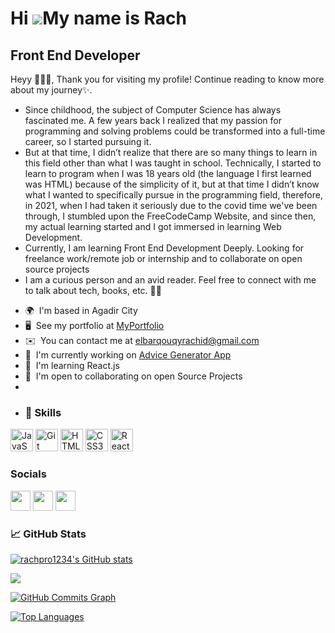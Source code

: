Hi ![](https://user-images.githubusercontent.com/18350557/176309783-0785949b-9127-417c-8b55-ab5a4333674e.gif)My name is Rach
============================================================================================================================

Front End Developer
-------------------

Heyy 🙋🏻‍♀️, Thank you for visiting my profile! Continue reading to know more about my journey✨.

- Since childhood, the subject of Computer Science has always fascinated me. A few years back I realized that my passion for programming and solving problems could be transformed into a full-time career, so I started pursuing it.
-  But at that time, I didn’t realize that there are so many things to learn in this field other than what I was taught in school. Technically, I started to learn to program when I was 18 years old (the language I first learned was HTML) because of the simplicity of it, but at that time I didn’t know what I wanted to specifically pursue in the programming field, therefore, in 2021, when I had taken it seriously due to the covid time we've been through, I stumbled upon the FreeCodeCamp Website, and since then, my actual learning started and I got immersed in learning Web Development.
-   Currently, I am learning Front End Development Deeply. Looking for freelance work/remote job or internship and to collaborate on open source projects
-    I am a curious person and an avid reader. Feel free to connect with me to talk about tech, books, etc. 🤝🏻

*   🌍  I'm based in Agadir City
*   🖥️  See my portfolio at [MyPortfolio](http://rachpro1234.github.io/rachid-portfolio/)
*   ✉️  You can contact me at [elbarqouqyrachid@gmail.com](mailto:elbarqouqyrachid@gmail.com)
*   🚀  I'm currently working on [Advice Generator App](http://rachpro1234.github.io/Advice-Generator-App/)
*   🧠  I'm learning React.js
*   🤝  I'm open to collaborating on open Source Projects
*
*   ### 🌱 Skills
<p align="left">
<a href="https://developer.mozilla.org/en-US/docs/Web/JavaScript" target="_blank" rel="noreferrer"><img src="https://raw.githubusercontent.com/danielcranney/readme-generator/main/public/icons/skills/javascript-colored.svg" width="36" height="36" alt="JavaScript" /></a>
<a href="https://git-scm.com/" target="_blank" rel="noreferrer"><img src="https://raw.githubusercontent.com/danielcranney/readme-generator/main/public/icons/skills/git-colored.svg" width="36" height="36" alt="Git" /></a>
<a href="https://developer.mozilla.org/en-US/docs/Glossary/HTML5" target="_blank" rel="noreferrer"><img src="https://raw.githubusercontent.com/danielcranney/readme-generator/main/public/icons/skills/html5-colored.svg" width="36" height="36" alt="HTML5" /></a>
<a href="https://www.w3.org/TR/CSS/#css" target="_blank" rel="noreferrer"><img src="https://raw.githubusercontent.com/danielcranney/readme-generator/main/public/icons/skills/css3-colored.svg" width="36" height="36" alt="CSS3" /></a>
<a href="https://reactjs.org/" target="_blank" rel="noreferrer"><img src="https://raw.githubusercontent.com/danielcranney/readme-generator/main/public/icons/skills/react-colored.svg" width="36" height="36" alt="React" /></a>
</p>


 ### Socials
<p align="left">                     
 <a href="https://www.github.com/rachpro1234" target="_blank" rel="noreferrer"><img src="https://raw.githubusercontent.com/danielcranney/readme-generator/main/public/icons/socials/github-dark.svg" width="32" height="32" /></a>                     
<a href="https://www.linkedin.com/in/Rachid-EL-Barqouqy" target="_blank" rel="noreferrer"><img src="https://raw.githubusercontent.com/danielcranney/readme-generator/main/public/icons/socials/linkedin.svg" width="32" height="32" /></a>                     
<a href="https://www.twitter.com/rachelbarqouqy" target="_blank" rel="noreferrer"><img src="https://raw.githubusercontent.com/danielcranney/readme-generator/main/public/icons/socials/twitter.svg" width="32" height="32" /></a></p>

### 📈 GitHub Stats</b>

<a href="http://www.github.com/rachpro1234"><img src="https://github-readme-stats.vercel.app/api?username=rachpro1234&show_icons=true&hide=&count_private=true&title_color=3382ed&text_color=ffffff&icon_color=3382ed&bg_color=000000&hide_border=true&show_icons=true" alt="rachpro1234's GitHub stats" /></a>
                
<a href="http://www.github.com/rachpro1234"><img src="https://github-readme-streak-stats.herokuapp.com/?user=rachpro1234&stroke=ffffff&background=000000&ring=3382ed&fire=3382ed&currStreakNum=ffffff&currStreakLabel=3382ed&sideNums=ffffff&sideLabels=ffffff&dates=ffffff&hide_border=true" /></a>


<a href="http://www.github.com/rachpro1234"><img src="https://github-readme-activity-graph.cyclic.app/graph?username=rachpro1234&bg_color=000000&color=ffffff&line=3382ed&point=ffffff&area_color=000000&area=true&hide_border=true&custom_title=GitHub%20Commits%20Graph" alt="GitHub Commits Graph" /></a>

<a href="https://github.com/rachpro1234" align="left"><img src="https://github-readme-stats.vercel.app/api/top-langs/?username=rachpro1234&langs_count=10&title_color=3382ed&text_color=ffffff&icon_color=3382ed&bg_color=000000&hide_border=true&locale=en&custom_title=Top%20%Languages" alt="Top Languages" /></a>

